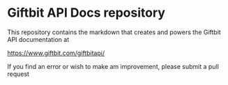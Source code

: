 # Giftbit API Docs repository
This repository contains the markdown that creates and powers the Giftbit API documentation at

https://www.giftbit.com/giftbitapi/

If you find an error or wish to make am improvement, please submit a pull request
